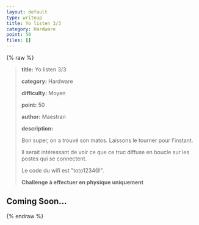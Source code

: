 ```yaml
---
layout: default
type: writeup
title: Yo listen 3/3
category: Hardware
point: 50
files: []
---
```


{% raw %}
> **title:** Yo listen 3/3
>
> **category:** Hardware
>
> **difficulty:** Moyen
>
> **point:** 50
>
> **author:** Maestran
>
> **description:**
>
> Bon super, on a trouvé son matos. Laissons le tourner pour l'instant.
>
> Il serait intéressant de voir ce que ce truc diffuse en boucle sur les postes qui se connectent.
>
> Le code du wifi est "toto1234@".
>
> **Challenge à effectuer en physique uniquement**
>
> 

## Coming Soon...

{% endraw %}
